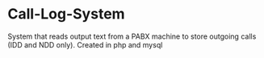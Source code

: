 Call-Log-System
===============

System that reads output text from a PABX machine to store outgoing calls (IDD and NDD only). Created in php and mysql

